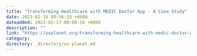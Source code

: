 ```yaml
---
title: "Transforming Healthcare with MEDIC Doctor App - A Case Study"
date: 2023-02-16 09:56:19 +0000
dateadded: 2023-02-17 00:00:56 +0000
description: ""
link: "https://uxplanet.org/transforming-healthcare-with-medic-doctor-app-a-case-study-a2107024ec7?source=rss----819cc2aaeee0---4"
category:
directory: _directory/ux-planet.md
---
```

